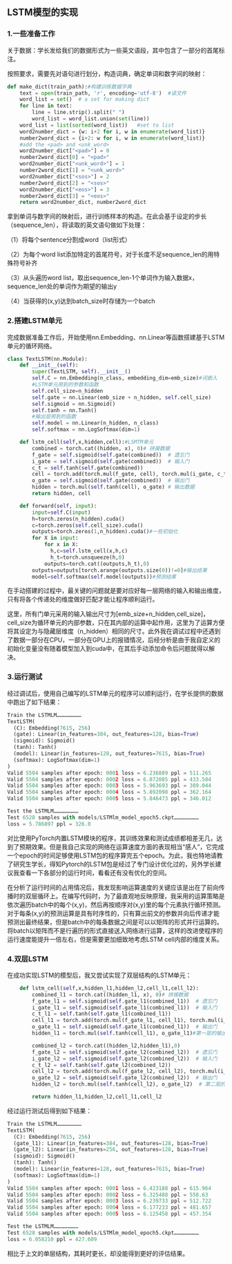 ## LSTM模型的实现

### 1.一些准备工作

关于数据：学长发给我们的数据形式为一些英文语段，其中包含了一部分的首尾标注。

按照要求，需要先对语句进行划分，构造词典，确定单词和数字间的映射：

```python
def make_dict(train_path):#构建训练数据字典
    text = open(train_path, 'r', encoding='utf-8')  #读文件
    word_list = set()  # a set for making dict
    for line in text:
        line = line.strip().split(" ")
        word_list = word_list.union(set(line))
    word_list = list(sorted(word_list))   #set to list
    word2number_dict = {w: i+2 for i, w in enumerate(word_list)}
    number2word_dict = {i+2: w for i, w in enumerate(word_list)}
    #add the <pad> and <unk_word>
    word2number_dict["<pad>"] = 0
    number2word_dict[0] = "<pad>"
    word2number_dict["<unk_word>"] = 1
    number2word_dict[1] = "<unk_word>"
    word2number_dict["<sos>"] = 2
    number2word_dict[2] = "<sos>"
    word2number_dict["<eos>"] = 3
    number2word_dict[3] = "<eos>"
    return word2number_dict, number2word_dict
```

拿到单词与数字间的映射后，进行训练样本的构造。在此会基于设定的步长（sequence_len），将读取的英文语句做如下处理：

（1）将每个sentence分割成word（list形式）

（2）为每个word list添加特定的首尾符号，对于长度不足sequence_len的用特殊符号补齐

（3）从头遍历word list，取出sequence_len-1个单词作为输入数据x，sequence_len处的单词作为期望的输出y

（4）当获得的(x,y)达到batch_size时存储为一个batch

### 2.搭建LSTM单元

完成数据准备工作后，开始使用nn.Embedding、nn.Linear等函数搭建基于LSTM单元的循环网络。

```python
class TextLSTM(nn.Module):
    def __init__(self):
        super(TextLSTM, self).__init__()
        self.C = nn.Embedding(n_class, embedding_dim=emb_size)#词嵌入
        #LSTM单元用到的参数和函数
        self.cell_size=n_hidden
        self.gate = nn.Linear(emb_size + n_hidden, self.cell_size)
        self.sigmoid = nn.Sigmoid()
        self.tanh = nn.Tanh()
        #输出层用到的函数
        self.model = nn.Linear(n_hidden, n_class)
        self.softmax = nn.LogSoftmax(dim=1)

    def lstm_cell(self,x,hidden,cell):#LSMTM单元
        combined = torch.cat((hidden, x), 0)# 拼接数据
        f_gate = self.sigmoid(self.gate(combined))  # 遗忘门
        i_gate = self.sigmoid(self.gate(combined))  # 输入门
        c_t = self.tanh(self.gate(combined))
        cell = torch.add(torch.mul(f_gate, cell), torch.mul(i_gate, c_t))# 记忆更新
        o_gate = self.sigmoid(self.gate(combined))  # 输出门
        hidden = torch.mul(self.tanh(cell), o_gate) # 输出数据
        return hidden, cell

    def forward(self, input):
        input=self.C(input)
        h=torch.zeros(n_hidden).cuda()
        c=torch.zeros(self.cell_size).cuda()
        outputs=torch.zeros(1,n_hidden).cuda()#一些初始化
        for X in input:
            for x in X:
              h,c=self.lstm_cell(x,h,c)
              h_t=torch.unsqueeze(h,0)
            outputs=torch.cat((outputs,h_t),0)
        outputs=outputs[torch.arange(outputs.size(0))!=0]#输出结果
        model=self.softmax(self.model(outputs))#预测结果
```

在手动搭建的过程中，最关键的问题就是要对应好每一层网络的输入和输出维度，只有将各个传递处的维度做好匹配才能让程序顺利运行。

这里，所有门单元采用的输入输出尺寸为[emb_size+n_hidden,cell_size]，cell_size为循环单元的内部参数，只在其内部的运算中起作用，这里为了运算方便将其设定为与隐藏层维度（n_hidden）相同的尺寸。此外我在调试过程中还遇到了数据一部分在CPU，一部分在GPU上的报错情况，后经分析是由于我自定义的初始化变量没有随着模型加入到cuda中，在其后手动添加命令后问题就得以解决。

### 3.运行测试

经过调试后，使用自己编写的LSTM单元的程序可以顺利运行，在学长提供的数据中跑出了如下结果：

```python
Train the LSTMLM……………………
TextLSTM(
  (C): Embedding(7615, 256)
  (gate): Linear(in_features=384, out_features=128, bias=True)
  (sigmoid): Sigmoid()
  (tanh): Tanh()
  (model): Linear(in_features=128, out_features=7615, bias=True)
  (softmax): LogSoftmax(dim=1)
)
Valid 5504 samples after epoch: 0001 loss = 6.236889 ppl = 511.265
Valid 5504 samples after epoch: 0002 loss = 6.072085 ppl = 433.584
Valid 5504 samples after epoch: 0003 loss = 5.963693 ppl = 389.044
Valid 5504 samples after epoch: 0004 loss = 5.892098 ppl = 362.164
Valid 5504 samples after epoch: 0005 loss = 5.846473 ppl = 346.012

Test the LSTMLM……………………
Test 6528 samples with models/LSTMlm_model_epoch5.ckpt……………………
loss = 5.786897 ppl = 326.0
```

对比使用PyTorch内置LSTM模块的程序，其训练效果和测试成绩都相差无几，达到了预期效果。但是我自己实现的网络在运算速度方面的表现相当“感人”，它完成一个epoch的时间足够使用LSTM包的程序算完五个epoch。为此，我也特地请教了研究生学长，得知Pytorch的LSTM包是经过了专门设计优化过的，另外学长建议我查看一下各部分的运行时间，看看还有没有优化的空间。

在分析了运行时间的占用情况后，我发现影响运算速度的关键应该是出在了前向传播时的双层循环上。在编写代码时，为了最直观地反映原理，我采用的运算策略是依次遍历batch中的每个(x,y)，然后再按顺序对(x,y)里的每个元素执行循环预测。对于每条(x,y)的预测运算是具有时序性的，只有算出前文的参数并向后传递才能预测出最终结果，但是batch中的每条数据之间是可以以矩阵的形式并行运算的。将batch以矩阵而不是行遍历的形式直接送入网络进行运算，这样的改进使程序的运行速度能提升一倍左右，但是需要更加细致地考虑LSTM cell内部的维度关系。

### 4.双层LSTM

在成功实现LSTM的模型后，我又尝试实现了双层结构的LSTM单元：

```python
    def lstm_cell(self,x,hidden_l1,hidden_l2,cell_l1,cell_l2):
        combined_l1 = torch.cat((hidden_l1, x), 0)# 拼接数据
        f_gate_l1 = self.sigmoid(self.gate_l1(combined_l1))  # 遗忘门
        i_gate_l1 = self.sigmoid(self.gate_l1(combined_l1))  # 输入门
        c_t_l1 = self.tanh(self.gate_l1(combined_l1))
        cell_l1 = torch.add(torch.mul(f_gate_l1, cell_l1), torch.mul(i_gate_l1, c_t_l1))# 记忆更新
        o_gate_l1 = self.sigmoid(self.gate_l1(combined_l1))  # 输出门
        hidden_l1 = torch.mul(self.tanh(cell_l1), o_gate_l1)#第一层的输出[128]

        combined_l2 = torch.cat((hidden_l2,hidden_l1),0)
        f_gate_l2 = self.sigmoid(self.gate_l2(combined_l2))  # 遗忘门
        i_gate_l2 = self.sigmoid(self.gate_l2(combined_l2))  # 输入门
        c_t_l2 = self.tanh(self.gate_l2(combined_l2))
        cell_l2 = torch.add(torch.mul(f_gate_l2, cell_l2), torch.mul(i_gate_l2, c_t_l2))  # 记忆更新
        o_gate_l2 = self.sigmoid(self.gate_l2(combined_l2))  # 输出门
        hidden_l2 = torch.mul(self.tanh(cell_l2), o_gate_l2)  # 第二层的输出[128]

        return hidden_l1,hidden_l2,cell_l1,cell_l2
```

经过运行测试后得到如下结果：

```python
Train the LSTMLM……………………
TextLSTM(
  (C): Embedding(7615, 256)
  (gate_l1): Linear(in_features=384, out_features=128, bias=True)
  (gate_l2): Linear(in_features=256, out_features=128, bias=True)
  (sigmoid): Sigmoid()
  (tanh): Tanh()
  (model): Linear(in_features=128, out_features=7615, bias=True)
  (softmax): LogSoftmax(dim=1)
)
Valid 5504 samples after epoch: 0001 loss = 6.423188 ppl = 615.964
Valid 5504 samples after epoch: 0002 loss = 6.325488 ppl = 558.63
Valid 5504 samples after epoch: 0003 loss = 6.239733 ppl = 512.722
Valid 5504 samples after epoch: 0004 loss = 6.177233 ppl = 481.657
Valid 5504 samples after epoch: 0005 loss = 6.125458 ppl = 457.354

Test the LSTMLM……………………
Test 6528 samples with models/LSTMlm_model_epoch5.ckpt……………………
loss = 6.058210 ppl = 427.609
```

相比于上文的单层结构，其耗时更长，却没能得到更好的评估结果。
